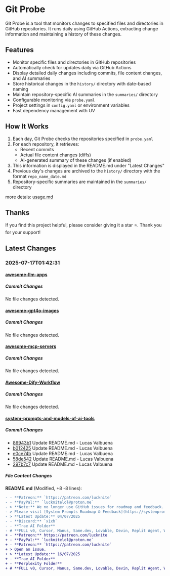 # Git Probe

Git Probe is a tool that monitors changes to specified files and directories in GitHub repositories. It runs daily using GitHub Actions, extracting change information and maintaining a history of these changes.

## Features

- Monitor specific files and directories in GitHub repositories
- Automatically check for updates daily via GitHub Actions
- Display detailed daily changes including commits, file content changes, and AI summaries
- Store historical changes in the `history/` directory with date-based naming
- Maintain repository-specific AI summaries in the `summaries/` directory
- Configurable monitoring via `probe.yaml`
- Project settings in `config.yaml` or environment variables
- Fast dependency management with UV

## How It Works

1. Each day, Git Probe checks the repositories specified in `probe.yaml`
2. For each repository, it retrieves:
   - Recent commits
   - Actual file content changes (diffs)
   - AI-generated summary of these changes (if enabled)
3. This information is displayed in the README.md under "Latest Changes"
4. Previous day's changes are archived to the `history/` directory with the format `repo_name_date.md`
5. Repository-specific summaries are maintained in the `summaries/` directory

more detais: [usage.md](usage.md)

## Thanks

If you find this project helpful, please consider giving it a star ⭐️. Thank you for your support!


## Latest Changes

### 2025-07-17T01:42:31

#### [awesome-llm-apps](https://github.com/Shubhamsaboo/awesome-llm-apps)

##### Commit Changes

No file changes detected.

#### [awesome-gpt4o-images](https://github.com/jamez-bondos/awesome-gpt4o-images)

##### Commit Changes

No file changes detected.

#### [awesome-mcp-servers](https://github.com/punkpeye/awesome-mcp-servers)

##### Commit Changes

No file changes detected.

#### [Awesome-Dify-Workflow](https://github.com/svcvit/Awesome-Dify-Workflow)

##### Commit Changes

No file changes detected.

#### [system-prompts-and-models-of-ai-tools](https://github.com/x1xhlol/system-prompts-and-models-of-ai-tools)

##### Commit Changes

- [86943b1](https://github.com/x1xhlol/system-prompts-and-models-of-ai-tools/commit/86943b19f4e5f81bcabc5bba8a0f5fdbce7373b9) Update README.md - Lucas Valbuena
- [b012425](https://github.com/x1xhlol/system-prompts-and-models-of-ai-tools/commit/b012425c7d9612e2ff93be99dd1e857a86f9d71a) Update README.md - Lucas Valbuena
- [e0ce74b](https://github.com/x1xhlol/system-prompts-and-models-of-ai-tools/commit/e0ce74bead81fcab19c1a8350abddcf465073649) Update README.md - Lucas Valbuena
- [58de542](https://github.com/x1xhlol/system-prompts-and-models-of-ai-tools/commit/58de54233278a5dd5cb49550e02bcb531e647a22) Update README.md - Lucas Valbuena
- [297b7c7](https://github.com/x1xhlol/system-prompts-and-models-of-ai-tools/commit/297b7c74de5ca1d435f805c822da443fe9304558) Update README.md - Lucas Valbuena


##### File Content Changes

**README.md** (Modified, +8 -8 lines):

```diff
- - **Patreon:** `https://patreon.com/lucknite`
- - **PayPal:** `lucknitelol@proton.me`
- > **Note:** We no longer use GitHub issues for roadmap and feedback.
- > Please visit [System Prompts Roadmap & Feedback](https://systemprompts.featurebase.app/) to share your suggestions and track upcoming features.
- > **Latest Update:** 04/07/2025
- - **Discord:** `x1xh`
- - **Trae AI Folder**
- # **FULL v0, Cursor, Manus, Same.dev, Lovable, Devin, Replit Agent, Windsurf Agent, VSCode Agent, Dia Browser, Trae AI, Cluely, Xcode & Spawn (And other Open Sourced) System Prompts, Tools & AI Models**
+ - **Patreon:** https://patreon.com/lucknite
+ - **PayPal:** `lucknitelol@proton.me`
+ - **Patreon:** `https://patreon.com/lucknite`
+ > Open an issue.
+ > **Latest Update:** 16/07/2025
+ - **Trae AI Folder**
+ - **Perplexity Folder**
+ # **FULL v0, Cursor, Manus, Same.dev, Lovable, Devin, Replit Agent, Windsurf Agent, VSCode Agent, Dia Browser, Trae AI, Cluely, Perplexity, Xcode & Spawn (And other Open Sourced) System Prompts, Tools & AI Models**
```



